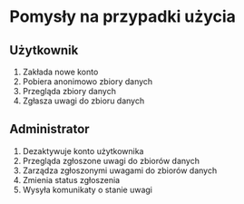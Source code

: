 # Pomysły na przypadki użycia

## Użytkownik
1.  Zakłada nowe konto
2.  Pobiera anonimowo zbiory danych
3.  Przegląda zbiory danych
4.  Zgłasza uwagi do zbioru danych

## Administrator
1. Dezaktywuje konto użytkownika
2. Przegląda zgłoszone uwagi do zbiorów danych
3. Zarządza zgłoszonymi uwagami do zbiorów danych
4. Zmienia status zgłoszenia
5. Wysyła komunikaty o stanie uwagi
   
